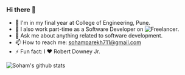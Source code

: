 ### Hi there 👋

<!--
**parekh0711/parekh0711** is a ✨ _special_ ✨ repository because its `README.md` (this file) appears on your GitHub profile.

Here are some ideas to get you started:



-->

- 🔭 I'm in my final year at College of Engineering, Pune.
- 🌱 I also work part-time as a Software Developer on ![Freelancer](https://www.freelancer.in/u/sohamparekh).
- 💬 Ask me about anything related to software development.
- 📫 How to reach me: sohamparekh711@gmail.com
- ⚡ Fun fact: I :heart: Robert Downey Jr.

![Soham's github stats](https://github-readme-stats.vercel.app/api?username=parekh0711&show_icons=true&theme=highcontrast)
